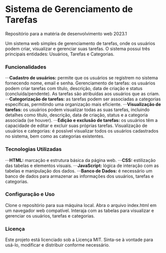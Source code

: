 # Sistema de Gerenciamento de Tarefas

Repositório para a matéria de desenvolvimento web 2023.1

Um sistema web simples de gerenciamento de tarefas, onde os usuários podem criar, visualizar e gerenciar suas tarefas. O sistema possui três principais entidades: Usuários, Tarefas e Categorias.

### Funcionalidades
⋅⋅⋅**Cadastro de usuários:** permite que os usuários se registrem no sistema fornecendo nome, email e senha.
Gerenciamento de tarefas: os usuários podem criar tarefas com título, descrição, data de criação e status (concluída/pendente). As tarefas são atribuídas aos usuários que as criam.
⋅⋅⋅**Categorização de tarefas:** as tarefas podem ser associadas a categorias específicas, permitindo uma organização mais eficiente.
⋅⋅⋅**Visualização de tarefas:** os usuários podem visualizar todas as suas tarefas, incluindo detalhes como título, descrição, data de criação, status e a categoria associada (se houver).
⋅⋅⋅**Edição e exclusão de tarefas:** os usuários têm a capacidade de editar e excluir suas próprias tarefas.
Visualização de usuários e categorias: é possível visualizar todos os usuários cadastrados no sistema, bem como as categorias existentes.

### Tecnologias Utilizadas
⋅⋅⋅**HTML:** marcação e estrutura básica da página web.
⋅⋅⋅**CSS:** estilização das tabelas e elementos visuais.
⋅⋅⋅**JavaScript:** lógica de interação com as tabelas e manipulação dos dados.
⋅⋅⋅**Banco de Dados:** é necessário um banco de dados para armazenar as informações dos usuários, tarefas e categorias.

### Configuração e Uso
Clone o repositório para sua máquina local.
Abra o arquivo index.html em um navegador web compatível.
Interaja com as tabelas para visualizar e gerenciar os usuários, tarefas e categorias.

### Licença
Este projeto está licenciado sob a Licença MIT. Sinta-se à vontade para usá-lo, modificar e distribuir conforme necessário.
